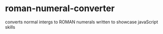 # roman-numeral-converter
 converts normal intergs to ROMAN numerals written to showcase javaScript skills 
